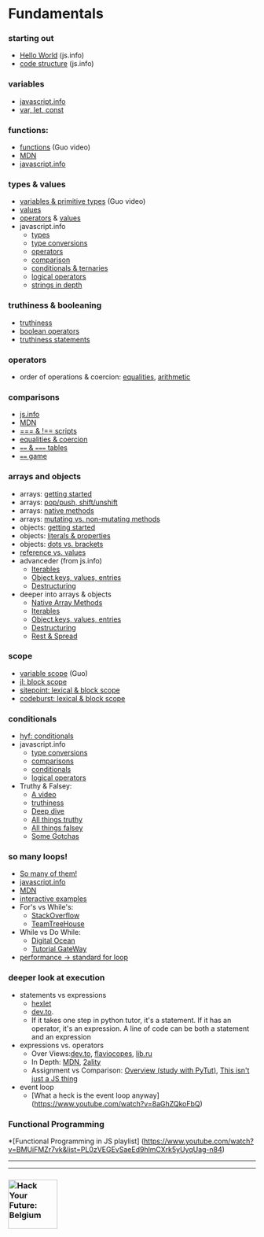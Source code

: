 # Fundamentals


### starting out
* [Hello World](https://javascript.info/hello-world) (js.info)
* [code structure](https://javascript.info/structure) (js.info)

### variables
* [javascript.info](https://javascript.info/variables)
* [var, let, const](https://youtu.be/sjyJBL5fkp8)

### functions:
* [functions](https://www.youtube.com/watch?v=bJUmxDsaduY&list=PLzV58Zm8FuBJFfQN5il3ujx6FDAY8Ds3u&index=6) (Guo video)
* [MDN](https://developer.mozilla.org/en-US/docs/Web/JavaScript/Guide/Functions)
* [javascript.info](https://javascript.info/function-basics)



### types & values
* [variables & primitive types](https://www.youtube.com/watch?v=pHt_tKYUgbo&list=PLzV58Zm8FuBJFfQN5il3ujx6FDAY8Ds3u&index=2) (Guo video)
* [values](https://github.com/HackYourFutureBelgium/fundamentals/blob/master/fundamentals/values.md)
* [operators](https://github.com/HackYourFutureBelgium/fundamentals/blob/master/fundamentals/operators.md) & [values](https://github.com/HackYourFutureBelgium/fundamentals/blob/master/fundamentals/values.md)
* javascript.info
    * [types](https://javascript.info/types)
    * [type conversions](https://javascript.info/type-conversions)
    * [operators](https://javascript.info/operators)
    * [comparison](https://javascript.info/comparison)
    * [conditionals & ternaries](https://javascript.info/ifelse)
    * [logical operators](https://javascript.info/logical-operators)
    * [strings in depth](https://javascript.info/string)


### truthiness & booleaning
* [truthiness](https://github.com/janke-learning/truthiness)
* [boolean operators](https://github.com/janke-learning/truthiness/blob/master/operators-of-truthiness.md)
* [truthiness statements](https://github.com/janke-learning/truthiness/blob/master/statements-of-truthiness.md)

### operators
* order of operations & coercion: [equalities](https://janke-learning.org/equalities-coercion/), [arithmetic](https://janke-learning.org/arithmetic-coercion/)



### comparisons
* [js.info](https://javascript.info/comparison)
* [MDN](https://developer.mozilla.org/en-US/docs/Web/JavaScript/Reference/Operators/Comparison_Operators)
* [=== & !== scripts](https://github.com/janke-learning/primitive-types/blob/master/strict-comparisons.md)
* [equalities & coercion](https://janke-learning.org/equalities-coercion/)
* [`==` & `===` tables](https://dorey.github.io/JavaScript-Equality-Table/)
* [`==` game](https://eqeq.js.org/)


### arrays and objects
* arrays: [getting started](https://javascript.info/array)
* arrays: [pop/push, shift/unshift](https://javascript.info/array#methods-pop-push-shift-unshift)
* arrays: [native methods](https://javascript.info/array-methods)
* arrays: [mutating vs. non-mutating methods](https://github.com/HackYourFutureBelgium/array-methods)
* objects: [getting started](https://javascript.info/object)
* objects: [literals & properties](https://javascript.info/object#literals-and-properties)
* objects: [dots vs. brackets](https://github.com/janke-learning/dots-vs-brackets)
* [reference vs. values](https://github.com/janke-learning/reference-vs-value)
* advanceder (from js.info)
    * [Iterables](https://javascript.info/iterable)
    * [Object.keys, values, entries](https://javascript.info/keys-values-entries)
    * [Destructuring](https://javascript.info/destructuring-assignment)
* deeper into arrays & objects
    * [Native Array Methods](https://javascript.info/array-methods)
    * [Iterables](https://javascript.info/iterable)
    * [Object.keys, values, entries](https://javascript.info/keys-values-entries)
    * [Destructuring](https://javascript.info/destructuring-assignment)
    * [Rest & Spread](https://javascript.info/rest-parameters-spread-operator)

### scope
* [variable scope](https://www.youtube.com/watch?v=9O-PCTfT6Rs&list=PLzV58Zm8FuBJFfQN5il3ujx6FDAY8Ds3u&index=3) (Guo)
* [jl: block scope](https://github.com/janke-learning/block-scope-let-vs-var)
* [sitepoint: lexical & block scope](https://www.sitepoint.com/demystifying-javascript-variable-scope-hoisting/)
* [codeburst: lexical & block scope](https://codeburst.io/javascript-learn-understand-scope-f53d6592c726)



### conditionals
* [hyf: conditionals](https://github.com/HackYourFuture/fundamentals/blob/master/fundamentals/conditional_execution.md)
* javascript.info
    * [type conversions](https://javascript.info/type-conversions)
    * [comparisons](https://javascript.info/comparison)
    * [conditionals](https://javascript.info/ifelse)
    * [logical operators](https://javascript.info/logical-operators)
* Truthy & Falsey:
  * [A video](https://www.youtube.com/watch?v=J4N6ETFpdkA)
  * [truthiness](https://github.com/janke-learning/truthiness)
  * [Deep dive](https://www.sitepoint.com/javascript-truthy-falsy/)
  * [All things truthy](https://developer.mozilla.org/en-US/docs/Glossary/Truthy)
  * [All things falsey](https://developer.mozilla.org/en-US/docs/Glossary/Falsy)
  * [Some Gotchas](https://codeburst.io/javascript-truthy-values-dont-always-equal-true-8afaf071a4a6)


### so many loops!
* [So many of them!](https://www.hackreactor.com/blog/javascript-loops-difference-between-types-while-for-in)
* [javascript.info](https://javascript.info/while-for)
* [MDN](https://developer.mozilla.org/en-US/docs/Web/JavaScript/Guide/Loops_and_iteration)
* [interactive examples](http://www.dofactory.com/tutorial/javascript-loops)
* For's vs While's:
    * [StackOverflow](https://stackoverflow.com/questions/39969145/while-loops-vs-for-loops-in-javascript)
    * [TeamTreeHouse](https://teamtreehouse.com/community/why-use-while-loop-instead-of-for)
* While vs Do While:
    * [Digital Ocean](https://www.digitalocean.com/community/tutorials/using-while-and-do-while-loops-in-javascript)
    * [Tutorial GateWay](https://www.tutorialgateway.org/difference-between-javascript-while-and-do-while-loop/)
* [performance -> standard for loop](https://www.sixhat.net/comparing-javascript-loops-performance-for-do-while-for-in.html)


### deeper look at execution
* statements vs expressions
    * [hexlet](https://en.hexlet.io/courses/intro_to_programming/lessons/expressions/theory_unit)
    * [dev.to](https://dev.to/promhize/javascript-in-depth-all-you-need-to-know-about-expressions-statements-and-expression-statements-5k2).
    * If it takes one step in python tutor, it's a statement.  If it has an operator, it's an expression.  A line of code can be both a statement and an expression
* expressions vs. operators
    * Over Views:[dev.to](https://dev.to/promhize/javascript-in-depth-all-you-need-to-know-about-expressions-statements-and-expression-statements-5k2), [flaviocopes](https://flaviocopes.com/javascript-expressions/), [lib.ru](http://lib.ru/%3E%3C/JAVA/javascr/expr.html)
    * In Depth: [MDN](https://developer.mozilla.org/en-US/docs/Web/JavaScript/Guide/Expressions_and_Operators), [2ality](http://2ality.com/2012/09/expressions-vs-statements.html)
    * Assignment vs Comparison: [Overview (study with PyTut)](https://www.quirksmode.org/blog/archives/2008/01/using_the_assig.html#link1), [This isn't just a JS thing](http://wiki.c2.com/?AssignmentVsEqualityOperator)
* event loop
   * [What a heck is the event loop anyway] (https://www.youtube.com/watch?v=8aGhZQkoFbQ)

### Functional Programming
*[Functional Programming in JS playlist] (https://www.youtube.com/watch?v=BMUiFMZr7vk&list=PL0zVEGEvSaeEd9hlmCXrk5yUyqUag-n84)

---
---
### <a href="https://hackyourfuture.be" target="_blank"><img src="https://user-images.githubusercontent.com/18554853/63941625-4c7c3d00-ca6c-11e9-9a76-8d5e3632fe70.jpg" width="100" height="100" alt="Hack Your Future: Belgium"></a>
